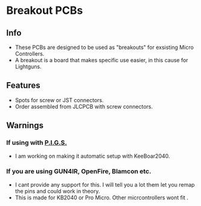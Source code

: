 # Breakout PCBs

## Info
- These PCBs are designed to be used as "breakouts" for exsisting Micro Controllers.
- A breakout is a board that makes specific use easier, in this cause for Lightguns.

## Features 
- Spots for screw or JST connectors.
- Order assembled from JLCPCB with screw connectors.

## Warnings

### If using with [P.I.G.S.](https://github.com/Fusion-Lightguns/P.I.G.S--Pico-Infared-Gun-System)

- I am working on making it automatic setup with KeeBoar2040.


### If you are using GUN4IR, OpenFire, Blamcon etc. 
  
- I cant provide any support for this. I will tell you a lot them let you remap the pins and could work in theory.
- This is made for KB2040 or Pro Micro. Other micrcontrollers wont fit .
